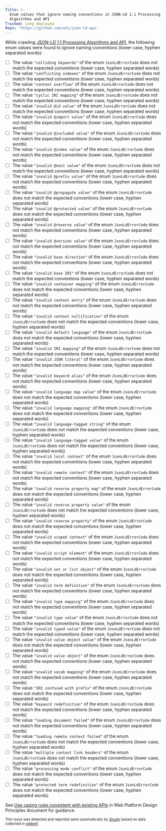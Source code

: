 ```yaml
---
Title: >-
  Enum values that ignore naming conventions in JSON-LD 1.1 Processing
  Algorithms and API
Tracked: Long deployed
Repo: 'https://github.com/w3c/json-ld-api'
---
```


While crawling [JSON-LD 1.1 Processing Algorithms and API](https://w3c.github.io/json-ld-api/), the following enum values were found to ignore naming conventions (lower case, hyphen separated words):
* [ ] The value `"colliding keywords"` of the enum `JsonLdErrorCode` does not match the expected conventions (lower case, hyphen separated words)
* [ ] The value `"conflicting indexes"` of the enum `JsonLdErrorCode` does not match the expected conventions (lower case, hyphen separated words)
* [ ] The value `"context overflow"` of the enum `JsonLdErrorCode` does not match the expected conventions (lower case, hyphen separated words)
* [ ] The value `"cyclic IRI mapping"` of the enum `JsonLdErrorCode` does not match the expected conventions (lower case, hyphen separated words)
* [ ] The value `"invalid @id value"` of the enum `JsonLdErrorCode` does not match the expected conventions (lower case, hyphen separated words)
* [ ] The value `"invalid @import value"` of the enum `JsonLdErrorCode` does not match the expected conventions (lower case, hyphen separated words)
* [ ] The value `"invalid @included value"` of the enum `JsonLdErrorCode` does not match the expected conventions (lower case, hyphen separated words)
* [ ] The value `"invalid @index value"` of the enum `JsonLdErrorCode` does not match the expected conventions (lower case, hyphen separated words)
* [ ] The value `"invalid @nest value"` of the enum `JsonLdErrorCode` does not match the expected conventions (lower case, hyphen separated words)
* [ ] The value `"invalid @prefix value"` of the enum `JsonLdErrorCode` does not match the expected conventions (lower case, hyphen separated words)
* [ ] The value `"invalid @propagate value"` of the enum `JsonLdErrorCode` does not match the expected conventions (lower case, hyphen separated words)
* [ ] The value `"invalid @protected value"` of the enum `JsonLdErrorCode` does not match the expected conventions (lower case, hyphen separated words)
* [ ] The value `"invalid @reverse value"` of the enum `JsonLdErrorCode` does not match the expected conventions (lower case, hyphen separated words)
* [ ] The value `"invalid @version value"` of the enum `JsonLdErrorCode` does not match the expected conventions (lower case, hyphen separated words)
* [ ] The value `"invalid base direction"` of the enum `JsonLdErrorCode` does not match the expected conventions (lower case, hyphen separated words)
* [ ] The value `"invalid base IRI"` of the enum `JsonLdErrorCode` does not match the expected conventions (lower case, hyphen separated words)
* [ ] The value `"invalid container mapping"` of the enum `JsonLdErrorCode` does not match the expected conventions (lower case, hyphen separated words)
* [ ] The value `"invalid context entry"` of the enum `JsonLdErrorCode` does not match the expected conventions (lower case, hyphen separated words)
* [ ] The value `"invalid context nullification"` of the enum `JsonLdErrorCode` does not match the expected conventions (lower case, hyphen separated words)
* [ ] The value `"invalid default language"` of the enum `JsonLdErrorCode` does not match the expected conventions (lower case, hyphen separated words)
* [ ] The value `"invalid IRI mapping"` of the enum `JsonLdErrorCode` does not match the expected conventions (lower case, hyphen separated words)
* [ ] The value `"invalid JSON literal"` of the enum `JsonLdErrorCode` does not match the expected conventions (lower case, hyphen separated words)
* [ ] The value `"invalid keyword alias"` of the enum `JsonLdErrorCode` does not match the expected conventions (lower case, hyphen separated words)
* [ ] The value `"invalid language map value"` of the enum `JsonLdErrorCode` does not match the expected conventions (lower case, hyphen separated words)
* [ ] The value `"invalid language mapping"` of the enum `JsonLdErrorCode` does not match the expected conventions (lower case, hyphen separated words)
* [ ] The value `"invalid language-tagged string"` of the enum `JsonLdErrorCode` does not match the expected conventions (lower case, hyphen separated words)
* [ ] The value `"invalid language-tagged value"` of the enum `JsonLdErrorCode` does not match the expected conventions (lower case, hyphen separated words)
* [ ] The value `"invalid local context"` of the enum `JsonLdErrorCode` does not match the expected conventions (lower case, hyphen separated words)
* [ ] The value `"invalid remote context"` of the enum `JsonLdErrorCode` does not match the expected conventions (lower case, hyphen separated words)
* [ ] The value `"invalid reverse property map"` of the enum `JsonLdErrorCode` does not match the expected conventions (lower case, hyphen separated words)
* [ ] The value `"invalid reverse property value"` of the enum `JsonLdErrorCode` does not match the expected conventions (lower case, hyphen separated words)
* [ ] The value `"invalid reverse property"` of the enum `JsonLdErrorCode` does not match the expected conventions (lower case, hyphen separated words)
* [ ] The value `"invalid scoped context"` of the enum `JsonLdErrorCode` does not match the expected conventions (lower case, hyphen separated words)
* [ ] The value `"invalid script element"` of the enum `JsonLdErrorCode` does not match the expected conventions (lower case, hyphen separated words)
* [ ] The value `"invalid set or list object"` of the enum `JsonLdErrorCode` does not match the expected conventions (lower case, hyphen separated words)
* [ ] The value `"invalid term definition"` of the enum `JsonLdErrorCode` does not match the expected conventions (lower case, hyphen separated words)
* [ ] The value `"invalid type mapping"` of the enum `JsonLdErrorCode` does not match the expected conventions (lower case, hyphen separated words)
* [ ] The value `"invalid type value"` of the enum `JsonLdErrorCode` does not match the expected conventions (lower case, hyphen separated words)
* [ ] The value `"invalid typed value"` of the enum `JsonLdErrorCode` does not match the expected conventions (lower case, hyphen separated words)
* [ ] The value `"invalid value object value"` of the enum `JsonLdErrorCode` does not match the expected conventions (lower case, hyphen separated words)
* [ ] The value `"invalid value object"` of the enum `JsonLdErrorCode` does not match the expected conventions (lower case, hyphen separated words)
* [ ] The value `"invalid vocab mapping"` of the enum `JsonLdErrorCode` does not match the expected conventions (lower case, hyphen separated words)
* [ ] The value `"IRI confused with prefix"` of the enum `JsonLdErrorCode` does not match the expected conventions (lower case, hyphen separated words)
* [ ] The value `"keyword redefinition"` of the enum `JsonLdErrorCode` does not match the expected conventions (lower case, hyphen separated words)
* [ ] The value `"loading document failed"` of the enum `JsonLdErrorCode` does not match the expected conventions (lower case, hyphen separated words)
* [ ] The value `"loading remote context failed"` of the enum `JsonLdErrorCode` does not match the expected conventions (lower case, hyphen separated words)
* [ ] The value `"multiple context link headers"` of the enum `JsonLdErrorCode` does not match the expected conventions (lower case, hyphen separated words)
* [ ] The value `"processing mode conflict"` of the enum `JsonLdErrorCode` does not match the expected conventions (lower case, hyphen separated words)
* [ ] The value `"protected term redefinition"` of the enum `JsonLdErrorCode` does not match the expected conventions (lower case, hyphen separated words)

See [Use casing rules consistent with existing APIs](https://w3ctag.github.io/design-principles/#casing-rules) in Web Platform Design Principles document for guidance.

<sub>This issue was detected and reported semi-automatically by [Strudy](https://github.com/w3c/strudy/) based on data collected in [webref](https://github.com/w3c/webref/).</sub>
